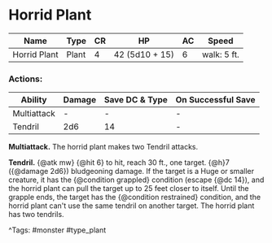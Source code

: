 # Horrid Plant

| Name | Type | CR | HP | AC | Speed |
|------|------|----|----|----|-------|
| Horrid Plant | Plant | 4 | 42 (5d10 + 15) | 6 | walk: 5 ft. |

### Actions:

| Ability | Damage | Save DC & Type | On Successful Save |
|---------|--------|----------------|--------------------|
| Multiattack | - | - | - |
| Tendril | 2d6 | 14 | - |


**Multiattack.** The horrid plant makes two Tendril attacks.

**Tendril.** {@atk mw} {@hit 6} to hit, reach 30 ft., one target. {@h}7 ({@damage 2d6}) bludgeoning damage. If the target is a Huge or smaller creature, it has the {@condition grappled} condition (escape {@dc 14}), and the horrid plant can pull the target up to 25 feet closer to itself. Until the grapple ends, the target has the {@condition restrained} condition, and the horrid plant can't use the same tendril on another target. The horrid plant has two tendrils.

^Tags: #monster #type_plant
